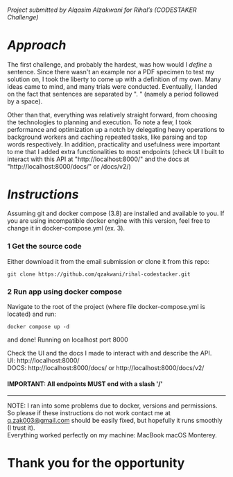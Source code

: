 ###### Project submitted by Alqasim Alzakwani for Rihal’s (CODESTAKER Challenge)

# **_Approach_**

The first challenge, and probably the hardest, was how would I _define_ a sentence. Since there wasn't an example nor a PDF specimen to test my solution on, I took the liberty to come up with a definition of my own. Many ideas came to mind, and many trials were conducted. Eventually, I landed on the fact that sentences are separated by ". " (namely a period followed by a space).

Other than that, everything was relatively straight forward, from choosing the technologies to planning and execution. To note a few, I took performance and optimization up a notch by delegating heavy operations to background workers and caching repeated tasks, like parsing and top words respectively. In addition, practicality and usefulness were important to me that I added extra functionalities to most endpoints (check UI I built to interact with this API at "http://localhost:8000/" and the docs at "http://localhost:8000/docs/" or /docs/v2/)

# **_Instructions_**

Assuming git and docker compose (3.8) are installed and available to you. If you are using incompatible docker engine with this version, feel free to change it in docker-compose.yml (ex. 3).

### 1 Get the source code

Either download it from the email submission or clone it from this repo:

```shell
git clone https://github.com/qzakwani/rihal-codestacker.git
```

### 2 Run app using docker compose

Navigate to the root of the project (where file docker-compose.yml is located) and run:

```shell
docker compose up -d
```

and done! Running on localhost port 8000

Check the UI and the docs I made to interact with and describe the API.  
UI: http://localhost:8000/  
DOCS: http://localhost:8000/docs/ or http://localhost:8000/docs/v2/

#### IMPORTANT: All endpoints MUST end with a slash '/'

---

NOTE: I ran into some problems due to docker, versions and permissions. So please if these instructions do not work contact me at q.zak003@gmail.com should be easily fixed, but hopefully it runs smoothly (I trust it).  
Everything worked perfectly on my machine: MacBook macOS Monterey.

# Thank you for the opportunity
